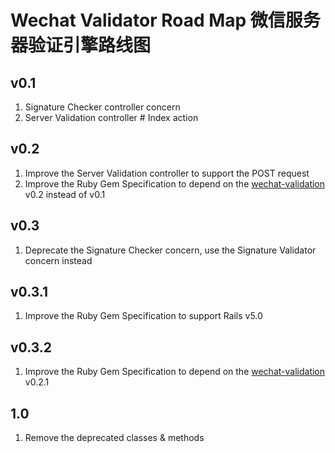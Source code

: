 # Wechat Validator Road Map 微信服务器验证引擎路线图

## v0.1
1. Signature Checker controller concern
2. Server Validation controller # Index action

## v0.2
1. Improve the Server Validation controller to support the POST request
2. Improve the Ruby Gem Specification to depend on the [wechat-validation](https://rubygems.org/gems/wechat-validation) v0.2 instead of v0.1

## v0.3
1. Deprecate the Signature Checker concern, use the Signature Validator concern instead

## v0.3.1
1. Improve the Ruby Gem Specification to support Rails v5.0

## v0.3.2
1. Improve the Ruby Gem Specification to depend on the [wechat-validation](https://rubygems.org/gems/wechat-validation) v0.2.1

## 1.0
1. Remove the deprecated classes & methods
